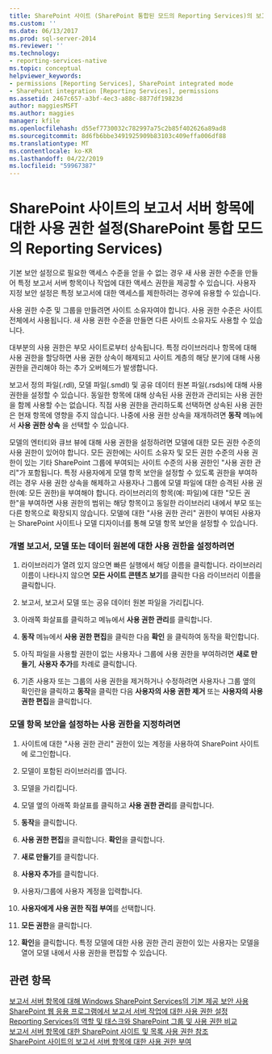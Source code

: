 ```yaml
---
title: SharePoint 사이트 (SharePoint 통합된 모드의 Reporting Services)의 보고서 서버 항목에 대 한 권한 설정 | Microsoft Docs
ms.custom: ''
ms.date: 06/13/2017
ms.prod: sql-server-2014
ms.reviewer: ''
ms.technology:
- reporting-services-native
ms.topic: conceptual
helpviewer_keywords:
- permissions [Reporting Services], SharePoint integrated mode
- SharePoint integration [Reporting Services], permissions
ms.assetid: 2467c657-a3bf-4ec3-a88c-8877df19823d
author: maggiesMSFT
ms.author: maggies
manager: kfile
ms.openlocfilehash: d55ef7730032c782997a75c2b85f402626a89ad8
ms.sourcegitcommit: 8d6fb6bbe3491925909b83103c409effa006df88
ms.translationtype: MT
ms.contentlocale: ko-KR
ms.lasthandoff: 04/22/2019
ms.locfileid: "59967387"
---
```

# <a name="set-permissions-for-report-server-items-on-a-sharepoint-site-reporting-services-in-sharepoint-integrated-mode"></a>SharePoint 사이트의 보고서 서버 항목에 대한 사용 권한 설정(SharePoint 통합 모드의 Reporting Services)
  기본 보안 설정으로 필요한 액세스 수준을 얻을 수 없는 경우 새 사용 권한 수준을 만들어 특정 보고서 서버 항목이나 작업에 대한 액세스 권한을 제공할 수 있습니다. 사용자 지정 보안 설정은 특정 보고서에 대한 액세스를 제한하려는 경우에 유용할 수 있습니다.  
  
 사용 권한 수준 및 그룹을 만들려면 사이트 소유자여야 합니다. 사용 권한 수준은 사이트 전체에서 사용됩니다. 새 사용 권한 수준을 만들면 다른 사이트 소유자도 사용할 수 있습니다.  
  
 대부분의 사용 권한은 부모 사이트로부터 상속됩니다. 특정 라이브러리나 항목에 대해 사용 권한을 할당하면 사용 권한 상속이 해제되고 사이트 계층의 해당 분기에 대해 사용 권한을 관리해야 하는 추가 오버헤드가 발생합니다.  
  
 보고서 정의 파일(.rdl), 모델 파일(.smdl) 및 공유 데이터 원본 파일(.rsds)에 대해 사용 권한을 설정할 수 있습니다. 동일한 항목에 대해 상속된 사용 권한과 관리되는 사용 권한을 함께 사용할 수는 없습니다. 직접 사용 권한을 관리하도록 선택하면 상속된 사용 권한은 현재 항목에 영향을 주지 않습니다. 나중에 사용 권한 상속을 재개하려면 **동작** 메뉴에서 **사용 권한 상속** 을 선택할 수 있습니다.  
  
 모델의 엔터티와 큐브 뷰에 대해 사용 권한을 설정하려면 모델에 대한 모든 권한 수준의 사용 권한이 있어야 합니다. 모든 권한에는 사이트 소유자 및 모든 권한 수준의 사용 권한이 있는 기타 SharePoint 그룹에 부여되는 사이트 수준의 사용 권한인 "사용 권한 관리"가 포함됩니다. 특정 사용자에게 모델 항목 보안을 설정할 수 있도록 권한을 부여하려는 경우 사용 권한 상속을 해제하고 사용자나 그룹에 모델 파일에 대한 승격된 사용 권한(예: 모든 권한)을 부여해야 합니다. 라이브러리의 항목(예: 파일)에 대한 "모든 권한"을 부여하면 사용 권한의 범위는 해당 항목이고 동일한 라이브러리 내에서 부모 또는 다른 항목으로 확장되지 않습니다. 모델에 대한 "사용 권한 관리" 권한이 부여된 사용자는 SharePoint 사이트나 모델 디자이너를 통해 모델 항목 보안을 설정할 수 있습니다.  
  
### <a name="to-set-permissions-on-an-individual-report-model-or-data-source"></a>개별 보고서, 모델 또는 데이터 원본에 대한 사용 권한을 설정하려면  
  
1.  라이브러리가 열려 있지 않으면 빠른 실행에서 해당 이름을 클릭합니다. 라이브러리 이름이 나타나지 않으면 **모든 사이트 콘텐츠 보기**를 클릭한 다음 라이브러리 이름을 클릭합니다.  
  
2.  보고서, 보고서 모델 또는 공유 데이터 원본 파일을 가리킵니다.  
  
3.  아래쪽 화살표를 클릭하고 메뉴에서 **사용 권한 관리**를 클릭합니다.  
  
4.  **동작** 메뉴에서 **사용 권한 편집**을 클릭한 다음 **확인** 을 클릭하여 동작을 확인합니다.  
  
5.  아직 파일을 사용할 권한이 없는 사용자나 그룹에 사용 권한을 부여하려면 **새로 만들기**, **사용자 추가**를 차례로 클릭합니다.  
  
6.  기존 사용자 또는 그룹의 사용 권한을 제거하거나 수정하려면 사용자나 그룹 옆의 확인란을 클릭하고 **동작**을 클릭한 다음 **사용자의 사용 권한 제거** 또는 **사용자의 사용 권한 편집**을 클릭합니다.  
  
### <a name="to-set-permissions-that-enable-model-item-security"></a>모델 항목 보안을 설정하는 사용 권한을 지정하려면  
  
1.  사이트에 대한 "사용 권한 관리" 권한이 있는 계정을 사용하여 SharePoint 사이트에 로그인합니다.  
  
2.  모델이 포함된 라이브러리를 엽니다.  
  
3.  모델을 가리킵니다.  
  
4.  모델 옆의 아래쪽 화살표를 클릭하고 **사용 권한 관리**를 클릭합니다.  
  
5.  **동작**을 클릭합니다.  
  
6.  **사용 권한 편집**을 클릭합니다. **확인**을 클릭합니다.  
  
7.  **새로 만들기**를 클릭합니다.  
  
8.  **사용자 추가**를 클릭합니다.  
  
9. 사용자/그룹에 사용자 계정을 입력합니다.  
  
10. **사용자에게 사용 권한 직접 부여**를 선택합니다.  
  
11. **모든 권한**을 클릭합니다.  
  
12. **확인**을 클릭합니다. 특정 모델에 대한 사용 권한 관리 권한이 있는 사용자는 모델을 열어 모델 내에서 사용 권한을 편집할 수 있습니다.  
  
## <a name="see-also"></a>관련 항목  
 [보고서 서버 항목에 대해 Windows SharePoint Services의 기본 제공 보안 사용](use-built-in-security-in-windows-sharepoint-services-for-report-server-items.md)   
 [SharePoint 웹 응용 프로그램에서 보고서 서버 작업에 대한 사용 권한 설정](set-permissions-for-report-server-operations-in-a-sharepoint-web-application.md)   
 [Reporting Services의 역할 및 태스크와 SharePoint 그룹 및 사용 권한 비교](../reporting-services-roles-tasks-vs-sharepoint-groups-permissions.md)   
 [보고서 서버 항목에 대한 SharePoint 사이트 및 목록 사용 권한 참조](sharepoint-site-and-list-permission-reference-for-report-server-items.md)   
 [SharePoint 사이트의 보고서 서버 항목에 대한 사용 권한 부여](granting-permissions-on-report-server-items-on-a-sharepoint-site.md)  
  
  
